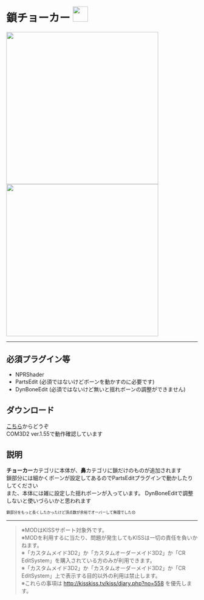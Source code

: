 # 鎖チョーカー  <image src="https://github.com/AshleyScarlet/Warehouse/blob/main/Images/ashleyScarlet_chainChoker_i_.png" width="40" height="40">
<image src="https://github.com/AshleyScarlet/Warehouse/blob/main/Images/chainChoker_1.png" width="400" height="400"><image src="https://github.com/AshleyScarlet/Warehouse/blob/main/Images/chainChoker_2.png" width="400" height="400">

----
## 必須プラグイン等
- NPRShader  
- PartsEdit (必須ではないけどボーンを動かすのに必要です) 
- DynBoneEdit (必須ではないけど無いと揺れボーンの調整ができません) 
  
## ダウンロード
[こちら](https://github.com/AshleyScarlet/Warehouse/releases/download/ChainChoker.1.0.0/ChainChoker.zip)からどうぞ  
COM3D2 ver.1.55で動作確認しています
  
## 説明
**チョーカー**カテゴリに本体が、**鼻**カテゴリに鎖だけのものが追加されます  
鎖部分には細かくボーンが設定してあるのでPartsEditプラグインで動かしたりしてください  
また、本体には雑に設定した揺れボーンが入っています。 DynBoneEditで調整しないと使いづらいかと思われます  
  
  
  
<sub><sub>鎖部分をもっと長くしたかったけど頂点数が余裕でオーバーして無理でした😞</sub></sub>

----
  
> ※MODはKISSサポート対象外です。  
> ※MODを利用するに当たり、問題が発生してもKISSは一切の責任を負いかねます。  
> ※「カスタムメイド3D2」か「カスタムオーダーメイド3D2」か「CR EditSystem」を購入されている方のみが利用できます。  
> ※「カスタムメイド3D2」か「カスタムオーダーメイド3D2」か「CR EditSystem」上で表示する目的以外の利用は禁止します。  
> ※これらの事項は http://kisskiss.tv/kiss/diary.php?no=558 を優先します。  
